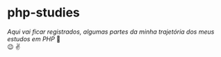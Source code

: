 # php-studies

_Aqui vai ficar registrados, algumas partes da minha trajetória dos meus estudos em PHP_ :elephant:<br>
:wink: :v:
